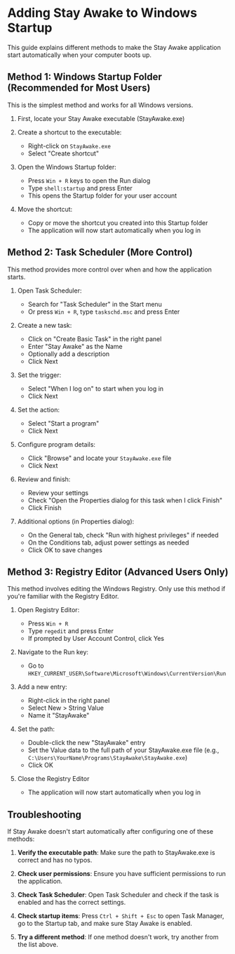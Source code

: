 # Adding Stay Awake to Windows Startup

This guide explains different methods to make the Stay Awake application start automatically when your computer boots up.

## Method 1: Windows Startup Folder (Recommended for Most Users)

This is the simplest method and works for all Windows versions.

1. First, locate your Stay Awake executable (StayAwake.exe)

2. Create a shortcut to the executable:
   - Right-click on `StayAwake.exe`
   - Select "Create shortcut"
   
3. Open the Windows Startup folder:
   - Press `Win + R` keys to open the Run dialog
   - Type `shell:startup` and press Enter
   - This opens the Startup folder for your user account

4. Move the shortcut:
   - Copy or move the shortcut you created into this Startup folder
   - The application will now start automatically when you log in

## Method 2: Task Scheduler (More Control)

This method provides more control over when and how the application starts.

1. Open Task Scheduler:
   - Search for "Task Scheduler" in the Start menu
   - Or press `Win + R`, type `taskschd.msc` and press Enter

2. Create a new task:
   - Click on "Create Basic Task" in the right panel
   - Enter "Stay Awake" as the Name
   - Optionally add a description
   - Click Next

3. Set the trigger:
   - Select "When I log on" to start when you log in
   - Click Next

4. Set the action:
   - Select "Start a program"
   - Click Next

5. Configure program details:
   - Click "Browse" and locate your `StayAwake.exe` file
   - Click Next

6. Review and finish:
   - Review your settings
   - Check "Open the Properties dialog for this task when I click Finish"
   - Click Finish

7. Additional options (in Properties dialog):
   - On the General tab, check "Run with highest privileges" if needed
   - On the Conditions tab, adjust power settings as needed
   - Click OK to save changes

## Method 3: Registry Editor (Advanced Users Only)

This method involves editing the Windows Registry. Only use this method if you're familiar with the Registry Editor.

1. Open Registry Editor:
   - Press `Win + R`
   - Type `regedit` and press Enter
   - If prompted by User Account Control, click Yes

2. Navigate to the Run key:
   - Go to `HKEY_CURRENT_USER\Software\Microsoft\Windows\CurrentVersion\Run`

3. Add a new entry:
   - Right-click in the right panel
   - Select New > String Value
   - Name it "StayAwake"

4. Set the path:
   - Double-click the new "StayAwake" entry
   - Set the Value data to the full path of your StayAwake.exe file
     (e.g., `C:\Users\YourName\Programs\StayAwake\StayAwake.exe`)
   - Click OK

5. Close the Registry Editor
   - The application will now start automatically when you log in

## Troubleshooting

If Stay Awake doesn't start automatically after configuring one of these methods:

1. **Verify the executable path**: Make sure the path to StayAwake.exe is correct and has no typos.

2. **Check user permissions**: Ensure you have sufficient permissions to run the application.

3. **Check Task Scheduler**: Open Task Scheduler and check if the task is enabled and has the correct settings.

4. **Check startup items**: Press `Ctrl + Shift + Esc` to open Task Manager, go to the Startup tab, and make sure Stay Awake is enabled.

5. **Try a different method**: If one method doesn't work, try another from the list above.

